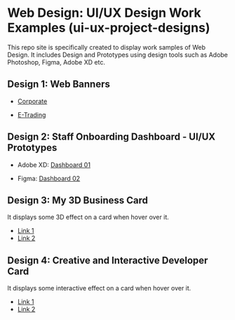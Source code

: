 # **Web Design: UI/UX Design Work Examples** (ui-ux-project-designs)
This repo site is specifically created to display work samples of Web Design.
It includes Design and Prototypes using design tools such as Adobe Photoshop, Figma, Adobe XD etc.

## Design 1: Web Banners
 - [Corporate](https://github.com/MuhammadHafidzMisrudin/ui-ux-project-designs/tree/master/adobe-photoshop-designs/corporate-web-banners) 

 - [E-Trading](https://github.com/MuhammadHafidzMisrudin/ui-ux-project-designs/tree/master/adobe-photoshop-designs/etrade-web-banners)

 ## Design 2: Staff Onboarding Dashboard - UI/UX Prototypes
 - Adobe XD: [Dashboard 01](https://github.com/MuhammadHafidzMisrudin/ui-ux-project-designs/tree/master/prototypes-systems/adobe-xd)

 - Figma: [Dashboard 02](https://github.com/MuhammadHafidzMisrudin/ui-ux-project-designs/tree/master/prototypes-systems/figma)

 ## Design 3: My 3D Business Card
 It displays some 3D effect on a card when hover over it.

 - [Link 1](https://hafidz-3d-business-card.web.app/)
 - [Link 2](https://hafidz-3d-business-card.firebaseapp.com/)

 ## Design 4: Creative and Interactive Developer Card
 It displays some interactive effect on a card when hover over it.

 - [Link 1](https://creative-developer-card.web.app/)
 - [Link 2](https://creative-developer-card.firebaseapp.com/)
